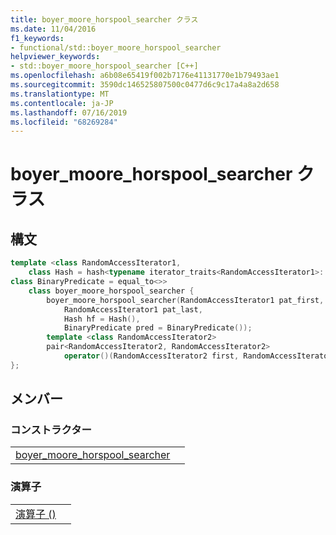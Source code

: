 ```yaml
---
title: boyer_moore_horspool_searcher クラス
ms.date: 11/04/2016
f1_keywords:
- functional/std::boyer_moore_horspool_searcher
helpviewer_keywords:
- std::boyer_moore_horspool_searcher [C++]
ms.openlocfilehash: a6b08e65419f002b7176e41131770e1b79493ae1
ms.sourcegitcommit: 3590dc146525807500c0477d6c9c17a4a8a2d658
ms.translationtype: MT
ms.contentlocale: ja-JP
ms.lasthandoff: 07/16/2019
ms.locfileid: "68269284"
---
```

# <a name="boyermoorehorspoolsearcher-class"></a>boyer_moore_horspool_searcher クラス

## <a name="syntax"></a>構文

```cpp
template <class RandomAccessIterator1,
    class Hash = hash<typename iterator_traits<RandomAccessIterator1>::value_type>,
class BinaryPredicate = equal_to<>>
    class boyer_moore_horspool_searcher {
        boyer_moore_horspool_searcher(RandomAccessIterator1 pat_first,
            RandomAccessIterator1 pat_last,
            Hash hf = Hash(),
            BinaryPredicate pred = BinaryPredicate());
        template <class RandomAccessIterator2>
        pair<RandomAccessIterator2, RandomAccessIterator2>
            operator()(RandomAccessIterator2 first, RandomAccessIterator2 last) const;
};
```

## <a name="members"></a>メンバー

### <a name="constructors"></a>コンストラクター

|||
|-|-|
|[boyer_moore_horspool_searcher]()||

### <a name="operators"></a>演算子

|||
|-|-|
|[演算子 ()]()||

